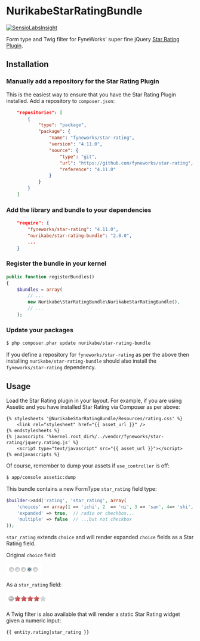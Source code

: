 NurikabeStarRatingBundle
===================

[![SensioLabsInsight](https://insight.sensiolabs.com/projects/c8e7b3ff-b68c-424a-933a-2091db8cfafa/mini.png)](https://insight.sensiolabs.com/projects/c8e7b3ff-b68c-424a-933a-2091db8cfafa)

Form type and Twig filter for FyneWorks' super fine jQuery [Star Rating Plugin](https://github.com/Fyneworks-jQuery/star-rating).

Installation
------------

### Manually add a repository for the Star Rating Plugin

This is the easiest way to ensure that you have the Star Rating Plugin installed.  Add a repository to
`composer.json`:

``` json
    "repositories": [
        {
            "type": "package",
            "package": {
                "name": "fyneworks/star-rating",
                "version": "4.11.0",
                "source": {
                    "type": "git",
                    "url": "https://github.com/fyneworks/star-rating",
                    "reference": "4.11.0"
                }
            }
        }
    ]
```

### Add the library and bundle to your dependencies

``` json
    "require": {
        "fyneworks/star-rating": "4.11.0",
        "nurikabe/star-rating-bundle": "2.0.0",
        ...
    }
```

### Register the bundle in your kernel

``` php
public function registerBundles()
{
    $bundles = array(
        // ...
        new Nurikabe\StarRatingBundle\NurikabeStarRatingBundle(),
        // ...
    );
```

### Update your packages

``` bash
$ php composer.phar update nurikabe/star-rating-bundle
```

If you define a repository for `fyneworks/star-rating` as per the above then installing `nurikabe/star-rating-bundle`
should also install the `fyneworks/star-rating` dependency.

Usage
-----

Load the Star Rating plugin in your layout.  For example, if you are using Assetic and you have installed Star Rating
via Composer as per above:

``` twig
{% stylesheets '@NurikabeStarRatingBundle/Resources/rating.css' %}
    <link rel="stylesheet" href="{{ asset_url }}" />
{% endstylesheets %}
{% javascripts '%kernel.root_dir%/../vendor/fyneworks/star-rating/jquery.rating.js' %}
    <script type="text/javascript" src="{{ asset_url }}"></script>
{% endjavascripts %}
```

Of course, remember to dump your assets if `use_controller` is off:

``` bash
$ app/console assetic:dump
```

This bundle contains a new FormType `star_rating` field type:

``` php
$builder->add('rating', 'star_rating', array(
    'choices' => array(1 => 'ichi', 2  => 'ni', 3 => 'san', 4=> 'shi', 5 => 'go'),
    'expanded' => true,  // radio or checkbox...
    'multiple' => false  // ...but not checkbox
));
```

`star_rating` extends `choice` and will render expanded `choice` fields as a Star Rating field.

Original `choice` field:

![before](Resources/doc/before.png)

As a `star_rating` field:

![after](Resources/doc/after.png)

A Twig filter is also available that will render a static Star Rating widget given a numeric input:

``` twig
{{ entity.rating|star_rating }}
```

